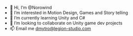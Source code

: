- 👋 Hi, I’m @Norowind
- 👀 I’m interested in Motion Design, Games and Story telling
- 🌱 I’m currently learning Unity and C#
- 💞️ I’m looking to collaborate on Unity game dev projects
- 📫 Email me dmytro@legion-studio.com

<!---
Norowind/Norowind is a ✨ special ✨ repository because its `README.md` (this file) appears on your GitHub profile.
You can click the Preview link to take a look at your changes.
--->
